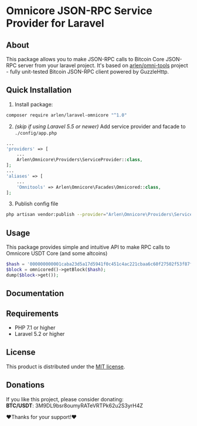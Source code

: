 # Omnicore JSON-RPC Service Provider for Laravel

## About
This package allows you to make JSON-RPC calls to Bitcoin Core JSON-RPC server from your laravel project.
It's based on [arlen/omni-tools](https://github.com/arlen90436/omni-tools) project - fully unit-tested Bitcoin JSON-RPC client powered by GuzzleHttp.

## Quick Installation
1. Install package:
```sh
composer require arlen/laravel-omnicore "^1.0"
```

2. _(skip if using Laravel 5.5 or newer)_ Add service provider and facade to `./config/app.php`
```php
...
'providers' => [
    ...
    Arlen\Omnicore\Providers\ServiceProvider::class,
];
...
'aliases' => [
    ...
    'Omnitools' => Arlen\Omnicore\Facades\Omnicored::class,
];
```
3. Publish config file
```sh
php artisan vendor:publish --provider="Arlen\Omnicore\Providers\ServiceProvider"
```


## Usage
This package provides simple and intuitive API to make RPC calls to Omnicore USDT Core (and some altcoins)
```php
$hash = '000000000001caba23d5a17d5941f0c451c4ac221cbaa6c60f27502f53f87f68';
$block = omnicored()->getBlock($hash);
dump($block->get());
```

## Documentation

## Requirements
* PHP 7.1 or higher
* Laravel 5.2 or higher


## License
This product is distributed under the [MIT license](https://github.com/arlen90436/laravel-omnicore/blob/master/LICENSE).

## Donations

If you like this project, please consider donating:<br>
**BTC/USDT**: 3M9DL9bsr8oumyRATeVRTPk62u2S3yrH4Z<br>

❤Thanks for your support!❤
